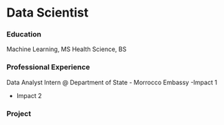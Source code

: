 # Data Scientist

### Education 
Machine Learning, MS
Health Science, BS

### Professional Experience 
Data Analyst Intern @ Department of State - Morrocco Embassy 
-Impact 1 
- Impact 2

### Project
